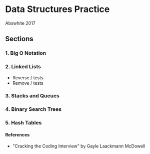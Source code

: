 # Data Structures Practice
Abswhite 2017

## Sections

### 1. Big O Notation

### 2. Linked Lists
* Reverse / tests
* Remove / tests

### 3. Stacks and Queues

### 4. Binary Search Trees

### 5. Hash Tables

#### References
* "Cracking the Coding Interview" by Gayle Laackmann McDowell
